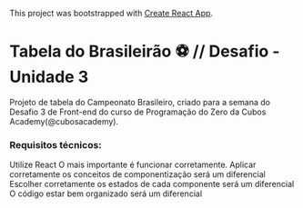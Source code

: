 This project was bootstrapped with [Create React App](https://github.com/facebook/create-react-app).
# Tabela do Brasileirão :soccer: // Desafio - Unidade 3

Projeto de tabela do Campeonato Brasileiro, criado para a semana do Desafio 3 de Front-end do curso de Programação do Zero da Cubos Academy(@cubosacademy).

### Requisitos técnicos:
Utilize React
O mais importante é funcionar corretamente.
Aplicar corretamente os conceitos de componentização será um diferencial
Escolher corretamente os estados de cada componente será um diferencial
O código estar bem organizado será um diferencial
